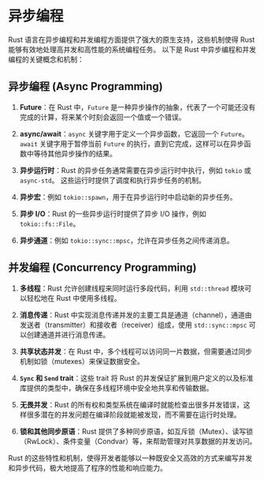 # 异步编程

Rust 语言在异步编程和并发编程方面提供了强大的原生支持，这些机制使得 Rust 能够有效地处理高并发和高性能的系统编程任务。
以下是 Rust 中异步编程和并发编程的关键概念和机制：

## 异步编程 (Async Programming)

1. **Future**：在 Rust 中，`Future` 是一种异步操作的抽象，代表了一个可能还没有完成的计算，将来某个时刻会返回一个值或一个错误。

2. **async/await**：`async` 关键字用于定义一个异步函数，它返回一个 `Future`。
`await` 关键字用于暂停当前 `Future` 的执行，直到它完成，这样可以在异步函数中等待其他异步操作的结果。

3. **异步运行时**：Rust 的异步任务通常需要在异步运行时中执行，例如 `tokio` 或 `async-std`。
这些运行时提供了调度和执行异步任务的机制。

4. **异步宏**：例如 `tokio::spawn`，用于在异步运行时中启动新的异步任务。

5. **异步 I/O**：Rust 的一些异步运行时提供了异步 I/O 操作，例如 `tokio::fs::File`。

6. **异步通道**：例如 `tokio::sync::mpsc`，允许在异步任务之间传递消息。

## 并发编程 (Concurrency Programming)

1. **多线程**：Rust 允许创建线程来同时运行多段代码，利用 `std::thread` 模块可以轻松地在 Rust 中使用多线程。

2. **消息传递**：Rust 中实现消息传递并发的主要工具是通道（channel），通道由发送者（transmitter）和接收者（receiver）组成，使用 `std::sync::mpsc` 可以创建通道并进行消息传递。

3. **共享状态并发**：在 Rust 中，多个线程可以访问同一片数据，但需要通过同步机制如锁（mutexes）来保证数据安全。

4. **`Sync` 和 `Send` trait**：这些 trait 将 Rust 的并发保证扩展到用户定义的以及标准库提供的类型中，确保在多线程环境中安全地共享和传输数据。

5. **无畏并发**：Rust 的所有权和类型系统在编译时就能检查出很多并发错误，这样很多潜在的并发问题在编译阶段就能被发现，而不需要在运行时处理。

6. **锁和其他同步原语**：Rust 提供了多种同步原语，如互斥锁（Mutex）、读写锁（RwLock）、条件变量（Condvar）等，来帮助管理对共享数据的并发访问。

Rust 的这些特性和机制，使得开发者能够以一种既安全又高效的方式来编写并发和异步代码，极大地提高了程序的性能和响应能力。
